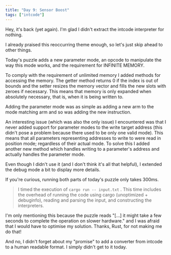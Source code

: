 ```yaml
---
title: "Day 9: Sensor Boost"
tags: ["intcode"]
---
```


Hey, it's back (yet again). I'm glad I didn't extract the intcode interpreter for nothing.

I already praised this reoccurring theme enough, so let's just skip ahead to other things.

Today's puzzle adds a new parameter mode, an opcode to manipulate the way this mode works, and the requirement for INFINITE MEMORY.

To comply with the requirement of unlimited memory I added methods for accessing the memory. The getter method returns 0 if the index is out of bounds and the setter resizes the memory vector and fills the new slots with zeroes if necessary.
This means that memory is only expanded when absolutely necessary, that is, when it is being written to.

Adding the parameter mode was as simple as adding a new arm to the mode matching arm and so was adding the new instruction.

An interesting issue (which was also the only issue) I encountered was that I never added support for parameter modes to the write target address (this didn't pose a problem because there used to be only one valid mode).
This means that all parameters representing addresses to write to were read in position mode; regardless of their actual mode.
To solve this I added another new method which handles writing to a parameter's address and actually handles the parameter mode.

Even though I didn't use it (and I don't think it's all that helpful), I extended the debug mode a bit to display more details.

If you're curious, running both parts of today's puzzle only takes 300ms.

> I timed the execution of `cargo run -- input.txt` .
> This time includes the overhead of running the code using cargo (unoptimized + debuginfo), reading and parsing the input, and constructing the interpreters.

I'm only mentioning this because the puzzle reads "[...] it might take a few seconds to complete the operation on slower hardware." and I was afraid that I would have to optimise my solution.
Thanks, Rust, for not making me do that!

And no, I didn't forget about my "promise" to add a converter from intcode to a human readable format. I simply didn't get to it today.

